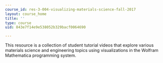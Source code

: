 ```yaml
---
course_id: res-3-004-visualizing-materials-science-fall-2017
layout: course_home
title: ''
type: course
uid: 843e7f14e9e538052b329bacf0064690

---
```

This resource is a collection of student tutorial videos that explore various materials science and engineering topics using visualizations in the Wolfram Mathematica programming system.
